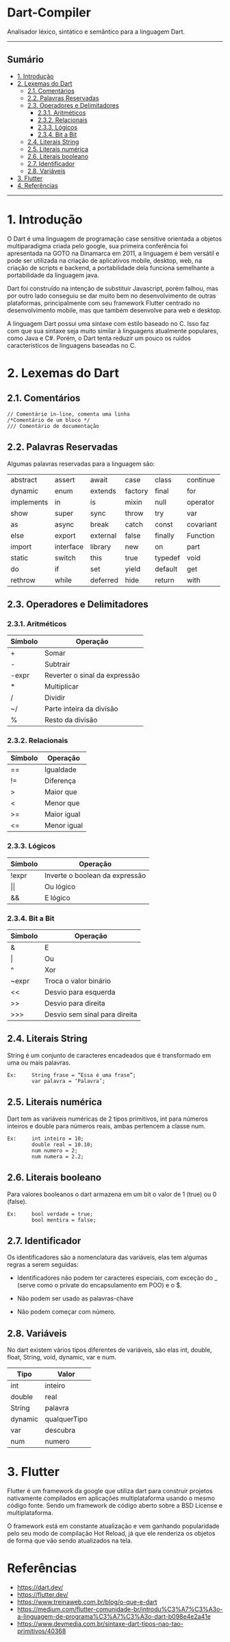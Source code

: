 # Dart-Compiler
Analisador léxico, sintático e semântico para a linguagem Dart.
*******
## Sumário
 * [1. Introdução](#intro)
 * [2. Lexemas do Dart ](#lexemas)
    * [2.1. Comentários ](#coments)
    * [2.2. Palavras Reservadas  ](#reservadas)
    * [2.3. Operadores e Delimitadores ](#opede)
        * [2.3.1. Aritméticos ](#arit)
        * [2.3.2. Relacionais ](#relacionais)
        * [2.3.3. Lógicos ](#logicos)
        * [2.3.4. Bit a Bit ](#bitabit)
    * [2.4. Literais String ](#lit-string)
    * [2.5. Literais numérica ](#lit-numerica)
    * [2.6. Literais booleano ](#lit-booleano)
    * [2.7. Identificador ](#identificador)
    * [2.8. Variáveis ](#variaveis)
 * [3. Flutter](#flutter)
 * [4. Referências](#referencia)

*******

  <div id='intro'/>

# 1. Introdução 

  O Dart é uma linguagem de programação case sensitive orientada a objetos multiparadigma criada pelo google, sua primeira conferência foi apresentada na GOTO na Dinamarca em 2011, a linguagem é bem versátil e pode ser utilizada na criação de aplicativos mobile, desktop, web, na criação de scripts e backend, a portabilidade dela funciona semelhante a portabilidade da linguagem java. 

  Dart foi construído na intenção de substituir Javascript, porém falhou, mas por outro lado conseguiu se dar muito bem no desenvolvimento de outras plataformas, principalmente com seu framework Flutter centrado no desenvolvimento mobile, mas que também desenvolve para web e desktop.

  A linguagem Dart possui uma sintaxe com estilo baseado no C. Isso faz com que sua sintaxe seja muito similar à linguagens atualmente populares, como Java e C#. Porém, o Dart tenta reduzir um pouco os ruídos característicos de linguagens baseadas no C.

  <div id='lexemas'/>

# 2. Lexemas do Dart 

  <div id='coments'/>

## 2.1. Comentários
    // Comentário in-line, comenta uma linha
    /*Comentário de um bloco */
    /// Comentário de documentação 

  <div id='reservadas'/>

## 2.2. Palavras Reservadas 
  Algumas palavras reservadas para a linguagem são: 

|  | | | |  | |
| ----------- | ---------- | ---------- | ---------- | ---------- | ---------- |
| abstract | assert | await| case | class | continue |
| dynamic | enum | extends| factory | final |for |
| implements |in | is | mixin | null | operator |
| show | super | sync | throw | try | var |
| as | async | break | catch | const | covariant |
| else | export | external | false | finally | Function |
| import | interface | library | new | on | part |
| static | switch | this | true | typedef | void |
| do | if | set | yield | default | get |
| rethrow | while | deferred | hide | return | with |

  <div id='opede'/>

## 2.3. Operadores e Delimitadores

  <div id='arit'/>
 
### 2.3.1. Aritméticos

| Símbolo | Operação |
| ------------------- | ------------------- |
| + | Somar |
| - | Subtrair |
| -expr | Reverter o sinal da expressão |
| * | Multiplicar |
| / | Dividir |
| ~/ | Parte inteira da divisão| 
| % | Resto da divisão |

  <div id='relacionais'/>
 
### 2.3.2. Relacionais


| Símbolo | Operação |
| ------------------- | ------------------- |
| == | Igualdade |
| != | Diferença |
| > | Maior que |
| < | Menor que |
| >= | Maior igual |
| <= | Menor igual |

  <div id='logicos'/>
 
### 2.3.3. Lógicos

| Símbolo | Operação |
| -------------- | -------------- |
| !expr | Inverte o boolean da expressão |
| \|\| | Ou lógico |
| && | E lógico |

  <div id='bitabit'/>
 
### 2.3.4. Bit a Bit

| Símbolo | Operação |
| ------------ | ------------ |
| & | E |
| \| | Ou | 
| ^ | Xor |
| ~expr | Troca o valor binário |
| << | Desvio para esquerda |
| >> | Desvio para direita |
| >>> | Desvio sem sinal para direita |

  <div id='lit-string'/>
 
## 2.4. Literais String

String é um conjunto de caracteres encadeados que é transformado em uma ou mais palavras.

    Ex:     String frase = “Essa é uma frase”;
            var palavra = ‘Palavra’;

  <div id='lit-numerica'/>
 
## 2.5. Literais numérica
  Dart tem as variáveis numéricas de 2 tipos primitivos, int para números inteiros e double para números reais, ambas pertencem a classe num.
  
    Ex:     int inteiro = 10;
            double real = 10.10;
            num numero = 2;
            num numera = 2.2;

  <div id='lit-booleano'/>
 
## 2.6. Literais booleano
  Para valores booleanos o dart armazena em um bit o valor de 1 (true) ou 0 (false).
  
    Ex:     bool verdade = true;
            bool mentira = false; 

  <div id='identificador'/>
 
## 2.7. Identificador
  Os identificadores são a nomenclatura das variáveis, elas tem algumas regras a serem seguidas:
* Identificadores não podem ter caracteres especiais, com exceção do _ (serve como o private do encapsulamento em POO) e o $.
* Não podem ser usado as palavras-chave
* Não podem começar com número.

  <div id='variaveis'/>
 
## 2.8. Variáveis
  No dart existem vários tipos diferentes de variáveis, são elas int, double, float, String, void, dynamic, var e num.

| Tipo | Valor |
| --- | --- |
| int         |inteiro|
| double      |real|
| String      |palavra|
| dynamic     |qualquerTipo|
| var         |descubra|
| num         |numero|  
            
  <div id='flutter'/>

# 3. Flutter 
  Flutter é um framework da google que utiliza dart para construir projetos nativamente compilados em aplicações multiplataforma usando o mesmo código fonte. Sendo um framework de código aberto sobre a BSD License e multiplataforma.

  O framework está em constante atualização e vem ganhando popularidade pelo seu modo de compilação Hot Reload, já que ele renderiza os objetos de forma que vão sendo atualizados na tela. 

  <div id='referencia'/>
  
# Referências 

* https://dart.dev/
* https://flutter.dev/
* https://www.treinaweb.com.br/blog/o-que-e-dart
* https://medium.com/flutter-comunidade-br/introdu%C3%A7%C3%A3o-a-linguagem-de-programa%C3%A7%C3%A3o-dart-b098e4e2a41e
* https://www.devmedia.com.br/sintaxe-dart-tipos-nao-tao-primitivos/40368
